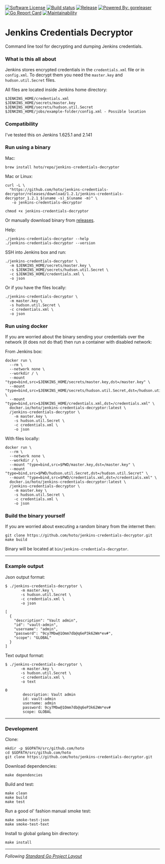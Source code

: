 [![Software License](https://img.shields.io/badge/license-MIT-brightgreen.svg?style=flat-square)](/LICENSE)
[![Build status](https://github.com/hoto/jenkins-credentials-decryptor/workflows/Test/badge.svg?branch=master)](https://github.com/hoto/jenkins-credentials-decryptor/actions)
[![Release](https://img.shields.io/github/release/hoto/jenkins-credentials-decryptor.svg?style=flat-square)](https://github.com/hoto/jenkins-credentials-decryptor/releases/latest)
[![Powered By: goreleaser](https://img.shields.io/badge/powered%20by-goreleaser-green.svg?style=flat-square)](https://github.com/goreleaser/goreleaser)
[![Go Report Card](https://goreportcard.com/badge/github.com/hoto/jenkins-credentials-decryptor)](https://goreportcard.com/report/github.com/hoto/jenkins-credentials-decryptor)
[![Maintainability](https://api.codeclimate.com/v1/badges/27f61a82b9a5589f1a07/maintainability)](https://codeclimate.com/github/hoto/jenkins-credentials-decryptor/maintainability)
# Jenkins Credentials Decryptor

Command line tool for decrypting and dumping Jenkins credentials.

### What is this all about

Jenkins stores encrypted credentials in the `credentials.xml` file or in `config.xml`. 
To decrypt them you need the `master.key` and `hudson.util.Secret` files.  

All files are located inside Jenkins home directory:

    $JENKINS_HOME/credentials.xml 
    $JENKINS_HOME/secrets/master.key
    $JENKINS_HOME/secrets/hudson.util.Secret
    $JENKINS_HOME/jobs/example-folder/config.xml - Possible location

### Compatibility

I've tested this on Jenkins 1.625.1 and 2.141

### Run using a binary

Mac:

    brew install hoto/repo/jenkins-credentials-decryptor

Mac or Linux:

    curl -L \
      "https://github.com/hoto/jenkins-credentials-decryptor/releases/download/1.2.1/jenkins-credentials-decryptor_1.2.1_$(uname -s)_$(uname -m)" \
       -o jenkins-credentials-decryptor

    chmod +x jenkins-credentials-decryptor
    
Or manually download binary from [releases](https://github.com/hoto/jenkins-credentials-decryptor/releases).

Help:

    ./jenkins-credentials-decryptor --help
    ./jenkins-credentials-decryptor --version

SSH into Jenkins box and run:

    ./jenkins-credentials-decryptor \
      -m $JENKINS_HOME/secrets/master.key \
      -s $JENKINS_HOME/secrets/hudson.util.Secret \
      -c $JENKINS_HOME/credentials.xml \
      -o json
      
Or if you have the files locally:

    ./jenkins-credentials-decryptor \
      -m master.key \
      -s hudson.util.Secret \
      -c credentials.xml \
      -o json
      
### Run using docker
    
If you are worried about the binary sending your credentials over the network (it does not do that) 
then run a container with disabled network:

From Jenkins box:

    docker run \
      --rm \
      --network none \
      --workdir / \
      --mount "type=bind,src=$JENKINS_HOME/secrets/master.key,dst=/master.key" \
      --mount "type=bind,src=$JENKINS_HOME/secrets/hudson.util.Secret,dst=/hudson.util.Secret" \
      --mount "type=bind,src=$JENKINS_HOME/credentials.xml,dst=/credentials.xml" \
      docker.io/hoto/jenkins-credentials-decryptor:latest \
      /jenkins-credentials-decryptor \
        -m master.key \
        -s hudson.util.Secret \
        -c credentials.xml \
        -o json

With files locally:

    docker run \
      --rm \
      --network none \
      --workdir / \
      --mount "type=bind,src=$PWD/master.key,dst=/master.key" \
      --mount "type=bind,src=$PWD/hudson.util.Secret,dst=/hudson.util.Secret" \
      --mount "type=bind,src=$PWD/credentials.xml,dst=/credentials.xml" \
      docker.io/hoto/jenkins-credentials-decryptor:latest \
      /jenkins-credentials-decryptor \
        -m master.key \
        -s hudson.util.Secret \
        -c credentials.xml \
        -o json
        
### Build the binary yourself

If you are worried about executing a random binary from the internet then:

    git clone https://github.com/hoto/jenkins-credentials-decryptor.git
    make build
    
Binary will be located at `bin/jenkins-credentials-decryptor`.

---

### Example output

Json output format:

    $ ./jenkins-credentials-decryptor \
           -m master.key \
           -s hudson.util.Secret \
           -c credentials.xml \
           -o json
          
    [
      {
        "description": "Vault admin",
        "id": "vault-admin",
        "username": "admin",
        "password": "9cy7Mbw@1Omm7db@q6eP3k62Wm*ev#",
        "scope": "GLOBAL"
      }
    ]

Text output format:
 
    $ ./jenkins-credentials-decryptor \
           -m master.key \
           -s hudson.util.Secret \
           -c credentials.xml \
           -o text
          
    0
            description: Vault admin
            id: vault-admin
            username: admin
            password: 9cy7Mbw@1Omm7db@q6eP3k62Wm*ev#
            scope: GLOBAL

---
 
### Development

Clone:

    mkdir -p $GOPATH/src/github.com/hoto
    cd $GOPATH/src/github.com/hoto
    git clone https://github.com/hoto/jenkins-credentials-decryptor.git

Download dependencies:

    make dependencies

Build and test:

    make clean
    make build
    make test
    
Run a good ol' fashion manual smoke test:

    make smoke-test-json
    make smoke-test-text

Install to global golang bin directory:

    make install

---
_Following_ [_Standard Go Project Layout_](https://github.com/golang-standards/project-layout)
